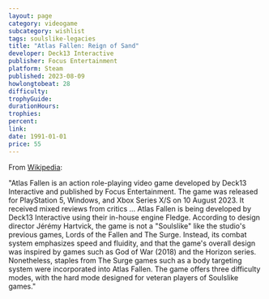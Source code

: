 ```yaml
---
layout: page
category: videogame
subcategory: wishlist
tags: soulslike-legacies
title: "Atlas Fallen: Reign of Sand"
developer: Deck13 Interactive
publisher: Focus Entertainment
platform: Steam
published: 2023-08-09
howlongtobeat: 28
difficulty:
trophyGuide:
durationHours:
trophies:
percent:
link:
date: 1991-01-01
price: 55
---
```


From [Wikipedia](https://en.wikipedia.org/wiki/Atlas_Fallen):

"Atlas Fallen is an action role-playing video game developed by Deck13 Interactive and published by Focus Entertainment. The game was released for PlayStation 5, Windows, and Xbox Series X/S on 10 August 2023. It received mixed reviews from critics ... Atlas Fallen is being developed by Deck13 Interactive using their in-house engine Fledge. According to design director Jérémy Hartvick, the game is not a "Soulslike" like the studio's previous games, Lords of the Fallen and The Surge. Instead, its combat system emphasizes speed and fluidity, and that the game's overall design was inspired by games such as God of War (2018) and the Horizon series. Nonetheless, staples from The Surge games such as a body targeting system were incorporated into Atlas Fallen. The game offers three difficulty modes, with the hard mode designed for veteran players of Soulslike games."

